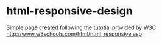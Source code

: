 # html-responsive-design
Simple page created following the tutotial provided by W3C http://www.w3schools.com/html/html_responsive.asp
